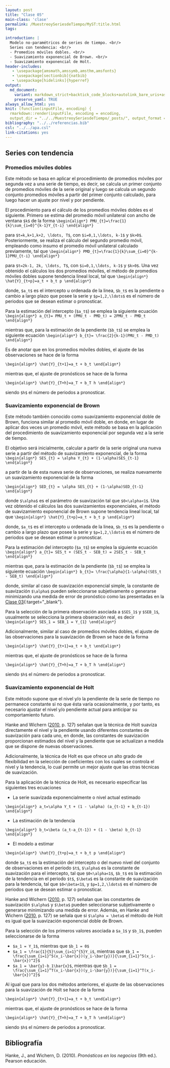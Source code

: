 ```yaml
---
layout: post
title: "Clase 05"
main-class: 'clase'
permalink: /MuestreoySeriesdeTiempo/MyST:title.html
tags:

introduction: |
  Modelo no-paramétricos de series de tiempo. <br/>
  Series con tendencia: <br/>
  - Promedios móviles dobles. <br/>
  - Suavizamiento exponencial de Brown. <br/>
  - Suavizamiento exponencial de Holt.
header-includes:
   - \usepackage{amsmath,amssymb,amsthm,amsfonts}
   - \usepackage[sectionbib]{natbib}
   - \usepackage[hidelinks]{hyperref}
output:
  md_document:
    variant: markdown_strict+backtick_code_blocks+autolink_bare_uris+ascii_identifiers+tex_math_single_backslash
    preserve_yaml: TRUE
always_allow_html: yes   
knit: (function(inputFile, encoding) {
  rmarkdown::render(inputFile, encoding = encoding,
  output_dir = "../../MuestreoySeriesdeTiempo/_posts/", output_format = "all"  ) })
bibliography: "../../referencias.bib"
csl: "../../apa.csl"
link-citations: yes
---
```








Series con tendencia
--------------------

### Promedios móviles dobles

Este método se basa en aplicar el procedimiento de promedios móviles por
segunda vez a una serie de tiempo, es decir, se calcula un primer
conjunto de promedios móviles de la serie original y luego se calcula un
segundo conjunto promedios móviles a partir del primer conjunto
calculado, para luego hacer un ajuste por nivel y por pendiente.

El procedimiento para el cálculo de los promedios móviles dobles es el
siguiente. Primero se estima del promedio móvil unilateral con ancho de
ventana `$k$` de la forma
`\begin{align*} PMU_{t}=\frac{1}{k}\sum_{i=0}^{k-1}Y_{t-i} \end{align*}`

para `$t=k,k+1,k+2, \ldots, T$`, con `$i=0,1,\ldots, k-1$` y `$k>0$`.
Posteriormente, se realiza el cálculo del segundo promedio móvil,
empleando como insumo el promedio móvil unilateral calculado
previamente, tal que
`\begin{align*} PMD_{t}=\frac{1}{k}\sum_{i=0}^{k-1}PMU_{t-i} \end{align*}`

para `$t=2k-1, 2k, \ldots, T$`, con `$i=0,1,\ldots, k-1$` y `$k>0$`. Una
vez obtenido el cálculos los dos promedios móviles, el método de
promedios móviles dobles supone tendencia lineal local, tal que
`\begin{align*} \hat{Y}_{t+p}=a_t + b_t p \end{align*}`

donde, `$a_t$` es el intercepto u ordenada de la linea, `$b_t$` es la
pendiente o cambio a largo plazo que posee la serie y `$p=1,2,\ldots$`
es el número de periodos que se desean estimar o pronosticar.

Para la estimación del intercepto (`$a_t$`) se emplea la siguiente
ecuación
`\begin{align*} a_{t}= PMU_t + (PMU_t - PMD_t) = 2PMU_t - PMD_t \end{align*}`

mientras que, para la estimación de la pendiente (`$b_t$`) se emplea la
siguiente ecuación
`\begin{align*} b_{t}= \frac{2}{k-1}(PMU_t - PMD_t) \end{align*}`

Es de anotar que en los promedios móviles dobles, el ajuste de las
observaciones se hace de la forma

`\begin{align*} \hat{Y}_{t+1}=a_t + b_t \end{align*}`

mientras que, el ajuste de pronósticos se hace de la forma

`\begin{align*} \hat{Y}_{T+h}=a_T + b_T h \end{align*}`

siendo `$h$` el número de periodos a pronosticar.

### Suavizamiento exponencial de Brown

Este método también conocido como suavizamiento exponencial doble de
Brown, funciona similar al promedio móvil doble, en donde, en lugar de
aplicar dos veces un promedio móvil, este método se basa en la
aplicación del procedimiento de suavizamiento exponencial por segunda
vez a la serie de tiempo.

El objetivo será inicialmente, calcular a partir de la serie original
una nueva serie a partir del método de suavizamiento exponencial, de la
forma
`\begin{align*} SES_{t} = \alpha Y_{t} + (1-\alpha)SES_{t-1} \end{align*}`

a partir de la de esta nueva serie de observaciones, se realiza
nuevamente un suavizamiento exponencial de la forma

`\begin{align*} SED_{t} = \alpha SES_{t} + (1-\alpha)SED_{t-1} \end{align*}`

donde `$\alpha$` es el parámetro de suavización tal que `$0<\alpha<1$`.
Una vez obtenido el cálculos las dos suavizamientos exponenciales, el
método de suavizamiento exponencial de Brown supone tendencia lineal
local, tal que `\begin{align*} \hat{Y}_{t+p}=a_t + b_t p \end{align*}`

donde, `$a_t$` es el intercepto u ordenada de la linea, `$b_t$` es la
pendiente o cambio a largo plazo que posee la serie y `$p=1,2,\ldots$`
es el número de periodos que se desean estimar o pronosticar.

Para la estimación del intercepto (`$a_t$`) se emplea la siguiente
ecuación
`\begin{align*} a_{t}= SES_t + (SES_t - SEB_t) = 2SES_t - SEB_t \end{align*}`

mientras que, para la estimación de la pendiente (`$b_t$`) se emplea la
siguiente ecuación
`\begin{align*} b_{t}= \frac{\alpha}{1-\alpha}(SES_t - SEB_t) \end{align*}`

donde, similar al caso de suavización exponencial simple, la constante
de suavización `$\alpha$` pueden seleccionarse subjetivamente o
generarse minimizando una medida de error de pronóstico como las
presentadas en la [Clase
03](../../MuestreoySeriesdeTiempo/MySTClase_03.html){:target="\_blank"}.

Para la selección de la primera observación asociada a `$SES_1$` y
`$SEB_1$`, usualmente se selecciona la primera obseración real, es decir
`\begin{align*} SES_1 = SEB_1 = Y_{1} \end{align*}`

Adicionalmente, similar al caso de promedios móviles dobles, el ajuste
de las observaciones para la suavización de Brown se hace de la forma

`\begin{align*} \hat{Y}_{t+1}=a_t + b_t \end{align*}`

mientras que, el ajuste de pronósticos se hace de la forma

`\begin{align*} \hat{Y}_{T+h}=a_T + b_T h \end{align*}`

siendo `$h$` el número de periodos a pronosticar.

### Suavizamiento exponencial de Holt

Este método supone que el nivel y/o la pendiente de la serie de tiempo
no permanece constante si no que ésta varía ocasionalmente, y por tanto,
es necesario ajustar el nivel y/o pendiente actual para anticipar su
comportamiento futuro.

Hanke and Wichern ([2010](#ref-Hanke2010), p. 127) señalan que la
técnica de Holt suaviza directamente el nivel y la pendiente usando
diferentes constantes de suavización para cada uno, en donde, las
constantes de suavización proporcionan estimados del nivel y la
pendiente que se actualizan a medida que se dispone de nuevas
observaciones.

Adicionalmente, la técnica de Holt es que ofrece un alto grado de
flexibilidad en la selección de coeficientes con los cuales se controla
el nivel y la tendencia, lo cual permite un mejor ajuste que las otras
técnicas de suavización.

Para la aplicación de la técnica de Holt, es necesario especificar las
siguientes tres ecuaciones

-   La serie suavizada exponencialmente o nivel actual estimado

`\begin{align*} a_t=\alpha Y_t + (1 - \alpha) (a_{t-1} + b_{t-1}) \end{align*}`

-   La estimación de la tendencia

`\begin{align*} b_t=\beta (a_t-a_{t-1}) + (1 - \beta) b_{t-1} \end{align*}`

-   El modelo a estimar

`\begin{align*} \hat{Y}_{t+p}=a_t + b_t p \end{align*}`

donde `$a_t$` es la estimación del intercepto o del nuevo nivel del
conjunto de observaciones en el periodo `$t$`, `$\alpha$` es la
constante de suavización para el intercepto, tal que `$0<\alpha<1$`,
`$b_t$` es la estimación de la tendencia en el periodo `$t$`, `$\beta$`
es la constante de suavización para la tendencia, tal que `$0<\beta<1$`,
y `$p=1,2,\ldots$` es el número de periodos que se desean estimar o
pronosticar.

Hanke and Wichern ([2010](#ref-Hanke2010), p. 127) señalan que las
constantes de suavización `$\alpha$` y `$\beta$` pueden seleccionarse
subjetivamente o generarse minimizando una medida de error. Además, en
Hanke and Wichern ([2010](#ref-Hanke2010), p. 127) se señala que si
`$\alpha = \beta$` el método de Holt es igual que la suavización
exponencial doble de Brown.

Para la selección de los primeros valores asociada a `$a_1$` y `$b_1$`,
pueden seleccionarse de la forma

-   `$a_1 = Y_1$`, mientras que `$b_1 = 0$`
-   `$a_1 = \frac{1}{5}\sum_{i=1}^{5}Y_i$`, mientras que
    `$b_1 = \frac{\sum_{i=1}^5(x_i-\bar{x})(y_i-\bar{y})}{\sum_{i=1}^5(x_i-\bar{x})^2}$`
-   `$a_1 = \bar{y}-b_1\bar{x}$`, mientras que
    `$b_1 = \frac{\sum_{i=1}^T(x_i-\bar{x})(y_i-\bar{y})}{\sum_{i=1}^T(x_i-\bar{x})^2}$`

Al igual que para los dos métodos anteriores, el ajuste de las
observaciones para la suavización de Holt se hace de la forma

`\begin{align*} \hat{Y}_{t+1}=a_t + b_t \end{align*}`

mientras que, el ajuste de pronósticos se hace de la forma

`\begin{align*} \hat{Y}_{T+h}=a_T + b_T h \end{align*}`

siendo `$h$` el número de periodos a pronosticar.

Bibliografía
------------

Hanke, J., and Wichern, D. (2010). *Pronósticos en los negocios* (9th
ed.). Pearson educación.
